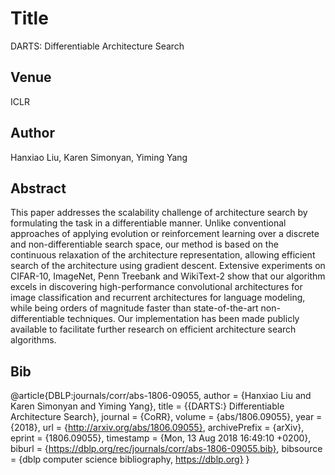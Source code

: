 # Title 
DARTS: Differentiable Architecture Search

## Venue
ICLR

## Author 
Hanxiao Liu, Karen Simonyan, Yiming Yang
## Abstract 
This paper addresses the scalability challenge of architecture search by formulating the task in a differentiable manner. Unlike conventional approaches of applying evolution or reinforcement learning over a discrete and non-differentiable search space, our method is based on the continuous relaxation of the architecture representation, allowing efficient search of the architecture using gradient descent. Extensive experiments on CIFAR-10, ImageNet, Penn Treebank and WikiText-2 show that our algorithm excels in discovering high-performance convolutional architectures for image classification and recurrent architectures for language modeling, while being orders of magnitude faster than state-of-the-art non-differentiable techniques. Our implementation has been made publicly available to facilitate further research on efficient architecture search algorithms.
## Bib
@article{DBLP:journals/corr/abs-1806-09055,
  author    = {Hanxiao Liu and
               Karen Simonyan and
               Yiming Yang},
  title     = {{DARTS:} Differentiable Architecture Search},
  journal   = {CoRR},
  volume    = {abs/1806.09055},
  year      = {2018},
  url       = {http://arxiv.org/abs/1806.09055},
  archivePrefix = {arXiv},
  eprint    = {1806.09055},
  timestamp = {Mon, 13 Aug 2018 16:49:10 +0200},
  biburl    = {https://dblp.org/rec/journals/corr/abs-1806-09055.bib},
  bibsource = {dblp computer science bibliography, https://dblp.org}
}